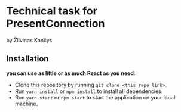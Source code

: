 # Technical task for PresentConnection
by Žilvinas Kančys

## Installation

 **you can use as little or as much React as you need**:

* Clone this repository by running `git clone <this repo link>`.
* Run `yarn install` or `npm install` to install all dependencies.
* Run `yarn start` or `npm start` to start the application on your local machine.

